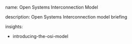 name: Open Systems Interconnection Model

description: Open Systems Interconnection model briefing

insights:
  - introducing-the-osi-model
